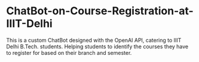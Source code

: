 # ChatBot-on-Course-Registration-at-IIIT-Delhi
This is a custom ChatBot designed with the OpenAI API,  catering to IIIT Delhi B.Tech. students.  Helping students to identify the courses they have to register for based on their branch and semester. 
